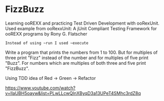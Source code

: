 # FizzBuzz
 Learning ooREXX and practicing Test Driven Development with ooRexUnit. 
 Used example from ooRexxUnit: A jUnit Compliant Testing Framework for ooREXX programs by Rony G. Flatscher

    Instead of using ~run I used ~execute

 Write a program that prints the numbers from 1 to 100. But for multiples of three print "Fizz" instead of the number and for multiples of five print "Buzz". For numbers which are multiples of both three and five print "FizzBuzz". 

Using TDD idea of Red -> Green -> Refactor 

https://www.youtube.com/watch?v=llaUBH5oayw&list=PLwLLcwQlnXByqD3a13UPeT4SMhc3rdZ8q
    

